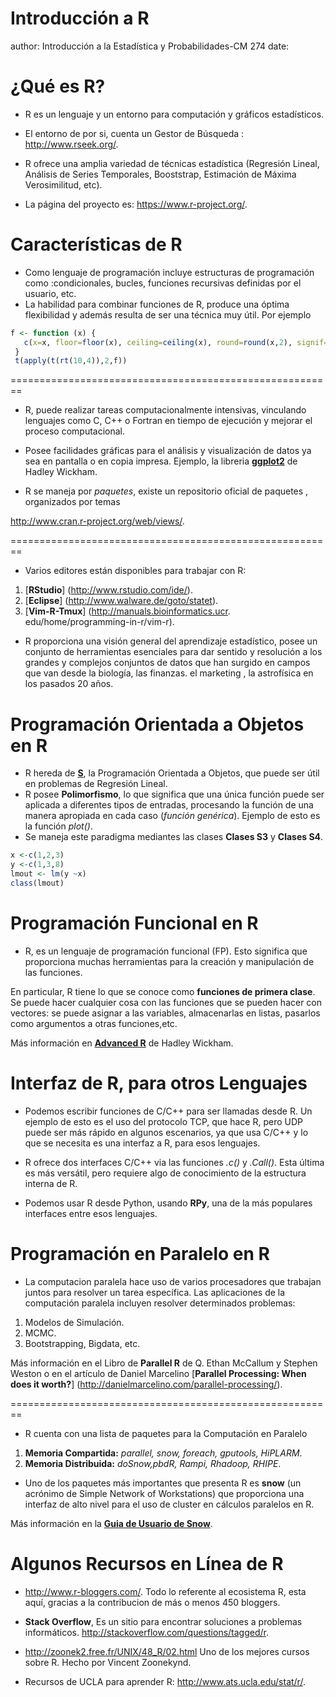 Introducción a  R
========================================================
author: Introducción a la Estadística y Probabilidades-CM 274
date: 

¿Qué es R?
========================================================
- R es un lenguaje y un entorno para computación y
gráficos estadísticos.

- El entorno de por si, cuenta un Gestor de Búsqueda :
http://www.rseek.org/.
- R ofrece una amplia variedad de técnicas estadística (Regresión Lineal, Análisis de
Series Temporales, Booststrap, Estimación de Máxima Verosimilitud, etc).
- La página  del proyecto es: 
https://www.r-project.org/.



Características de R
========================================================
- Como lenguaje de programación  incluye estructuras de programación como :condicionales, bucles, funciones
recursivas definidas por el usuario, etc.
- La habilidad para combinar funciones de R, produce una óptima flexibilidad y además resulta de ser 
una técnica muy útil. Por ejemplo


```r
f <- function (x) {
   c(x=x, floor=floor(x), ceiling=ceiling(x), round=round(x,2), signif=signif(x,2))
 }
 t(apply(t(rt(10,4)),2,f))
```

========================================================
- R, puede  realizar  tareas computacionalmente intensivas, vinculando  lenguajes como C, C++ o
Fortran en tiempo de ejecución y mejorar el proceso computacional.

- Posee facilidades gráficas para el análisis y visualización de datos ya sea en pantalla o en
copia impresa. Ejemplo, la libreria [**ggplot2**](http://ggplot2.org/) de Hadley Wickham.

- R se maneja por *paquetes*, existe un repositorio oficial de paquetes , organizados por temas

http://www.cran.r-project.org/web/views/.

========================================================
- Varios editores están disponibles para trabajar
con R:

1. [**RStudio**] (http://www.rstudio.com/ide/).
2. [**Eclipse**] (http://www.walware.de/goto/statet).
3. [**Vim-R-Tmux**] (http://manuals.bioinformatics.ucr.
edu/home/programming-in-r/vim-r).

- R proporciona una visión general del aprendizaje
estadístico, posee un conjunto de herramientas
esenciales para dar sentido y resolución  a los grandes y
complejos conjuntos de datos que han surgido en
campos que van desde la biología, las finanzas. el
marketing , la astrofísica en los pasados 20 años.

Programación Orientada a Objetos en  R
========================================================
- R hereda de [**S**](http://ect.bell-labs.com/sl/S/), la Programación Orientada a Objetos, que puede ser útil en
problemas de Regresión Lineal.
- R posee **Polimorfismo**, lo que significa que una única función puede ser aplicada a diferentes tipos de entradas, procesando la función de una manera apropiada en cada caso (*función genérica*). Ejemplo de esto es la función *plot()*.
- Se maneja este paradigma mediantes las clases **Clases S3** y **Clases S4**.

```r
x <-c(1,2,3)
y <-c(1,3,8)
lmout <- lm(y ~x)
class(lmout)
```
Programación Funcional en  R
========================================================
- R,  es un lenguaje de programación funcional (FP). Esto significa que proporciona muchas herramientas para la creación y manipulación de las funciones.

En particular, R tiene lo que se conoce como **funciones de primera clase**. Se puede hacer cualquier cosa con las funciones que se pueden hacer con vectores: se puede asignar a las variables, almacenarlas en listas, pasarlos como argumentos a otras funciones,etc.

Más información en [**Advanced R**](http://adv-r.had.co.nz/Functional-programming.html) de Hadley Wickham.

Interfaz de R, para otros Lenguajes
========================================================
- Podemos escribir funciones de C/C++ para ser llamadas desde R. Un ejemplo de esto es el uso del protocolo TCP, que hace R, pero UDP puede ser más rápido en algunos escenarios, ya que usa C/C++ y lo que se necesita es una interfaz a R, para esos lenguajes.

- R ofrece dos interfaces C/C++ via las funciones *.c()* y *.Call()*. Esta última es más versátil, pero requiere algo de conocimiento de la estructura interna de R. 

- Podemos usar R desde Python, usando **RPy**, una de la más populares interfaces entre esos lenguajes.

Programación en Paralelo en R 
========================================================
- La computacion paralela hace uso de varios procesadores que trabajan juntos para resolver un tarea
específica. Las aplicaciones de la computación paralela incluyen resolver determinados problemas:

1. Modelos de Simulación.
2. MCMC.
3.  Bootstrapping, Bigdata, etc.

Más información en el Libro de **Parallel R** de Q. Ethan McCallum y Stephen Weston o en el artículo de Daniel Marcelino [**Parallel Processing: When does it worth?**] (http://danielmarcelino.com/parallel-processing/).

========================================================
- R cuenta con una lista de paquetes para la Computación en Paralelo

1. **Memoria Compartida:** *parallel, snow, foreach, gputools, HiPLARM*.
2. **Memoria Distribuida:** *doSnow,pbdR, Rampi, Rhadoop, RHIPE*.

- Uno de los  paquetes más importantes que presenta R es  **snow** (un acrónimo de Simple Network of Workstations) que proporciona una interfaz de alto nivel para el uso de cluster en cálculos paralelos en R.

Más información en la [**Guia de Usuario de Snow**](http://www.sfu.ca/~sblay/R/snow.html).

Algunos Recursos en Línea de R
========================================================
 - http://www.r-bloggers.com/. Todo lo referente al ecosistema R, esta aquí, gracias a la contribucion de más o menos 450 bloggers.
 
 - **Stack Overflow**,
 Es un sitio para encontrar soluciones a problemas informáticos. http://stackoverflow.com/questions/tagged/r.
 
 - http://zoonek2.free.fr/UNIX/48_R/02.html Uno de los mejores cursos sobre R. Hecho por Vincent Zoonekynd.
 - Recursos de UCLA para aprender R: http://www.ats.ucla.edu/stat/r/.
